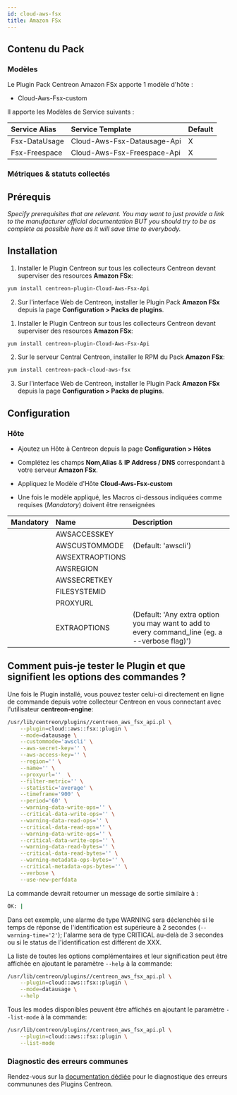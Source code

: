 ```yaml
---
id: cloud-aws-fsx
title: Amazon FSx
---
```


## Contenu du Pack

### Modèles

Le Plugin Pack Centreon Amazon FSx apporte 1 modèle d'hôte :
* Cloud-Aws-Fsx-custom

Il apporte les Modèles de Service suivants :

| Service Alias | Service Template            | Default |
|:--------------|:----------------------------|:--------|
| Fsx-DataUsage | Cloud-Aws-Fsx-Datausage-Api | X       |
| Fsx-Freespace | Cloud-Aws-Fsx-Freespace-Api | X       |

### Métriques & statuts collectés

<!--DOCUSAURUS_CODE_TABS-->

<!--Fsx-DataUsage-->

<!--Fsx-Freespace-->

<!--END_DOCUSAURUS_CODE_TABS-->

## Prérequis

*Specify prerequisites that are relevant. You may want to just provide a link
to the manufacturer official documentation BUT you should try to be as complete
as possible here as it will save time to everybody.*

## Installation

<!--DOCUSAURUS_CODE_TABS-->

<!--Online License-->

1. Installer le Plugin Centreon sur tous les collecteurs Centreon devant superviser des resources **Amazon FSx**:

```bash
yum install centreon-plugin-Cloud-Aws-Fsx-Api
```

2. Sur l'interface Web de Centreon, installer le Plugin Pack **Amazon FSx** depuis la page **Configuration > Packs de plugins**.

<!--Offline License-->

1. Installer le Plugin Centreon sur tous les collecteurs Centreon devant superviser des resources **Amazon FSx**:

```bash
yum install centreon-plugin-Cloud-Aws-Fsx-Api
```

2. Sur le serveur Central Centreon, installer le RPM du Pack **Amazon FSx**:

 ```bash
yum install centreon-pack-cloud-aws-fsx
```

3. Sur l'interface Web de Centreon, installer le Plugin Pack **Amazon FSx** depuis la page **Configuration > Packs de plugins**.

<!--END_DOCUSAURUS_CODE_TABS-->

## Configuration

### Hôte

* Ajoutez un Hôte à Centreon depuis la page **Configuration > Hôtes**
* Complétez les champs **Nom**,**Alias** & **IP Address / DNS** correspondant à votre serveur **Amazon FSx**.
* Appliquez le Modèle d'Hôte **Cloud-Aws-Fsx-custom**

* Une fois le modèle appliqué, les Macros ci-dessous indiquées comme requises (*Mandatory*) doivent être renseignées 

| Mandatory | Name            | Description                                                                                     |
|:----------|:----------------|:------------------------------------------------------------------------------------------------|
|           | AWSACCESSKEY    |                                                                                                 |
|           | AWSCUSTOMMODE   | (Default: 'awscli')                                                                             |
|           | AWSEXTRAOPTIONS |                                                                                                 |
|           | AWSREGION       |                                                                                                 |
|           | AWSSECRETKEY    |                                                                                                 |
|           | FILESYSTEMID    |                                                                                                 |
|           | PROXYURL        |                                                                                                 |
|           | EXTRAOPTIONS    | (Default: 'Any extra option you may want to add to every command\_line (eg. a --verbose flag)') |

## Comment puis-je tester le Plugin et que signifient les options des commandes ? 

Une fois le Plugin installé, vous pouvez tester celui-ci directement en ligne 
de commande depuis votre collecteur Centreon en vous connectant avec 
l'utilisateur **centreon-engine**:

```bash
/usr/lib/centreon/plugins//centreon_aws_fsx_api.pl \
    --plugin=cloud::aws::fsx::plugin \
    --mode=datausage \
    --custommode='awscli' \
    --aws-secret-key='' \
    --aws-access-key='' \
    --region='' \
    --name='' \
    --proxyurl=''  \
    --filter-metric='' \
    --statistic='average' \
    --timeframe='900' \
    --period='60' \
    --warning-data-write-ops='' \
    --critical-data-write-ops='' \
    --warning-data-read-ops='' \
    --critical-data-read-ops='' \
    --warning-data-write-ops='' \
    --critical-data-write-ops='' \
    --warning-data-read-bytes='' \
    --critical-data-read-bytes='' \
    --warning-metadata-ops-bytes='' \
    --critical-metadata-ops-bytes='' \
    --verbose \
    --use-new-perfdata 
```

La commande devrait retourner un message de sortie similaire à :

```bash
OK: | 
```

Dans cet exemple, une alarme de type WARNING sera déclenchée si le temps de 
réponse de l'identification est supérieure à 2 secondes 
(`--warning-time='2'`); l'alarme sera de type CRITICAL au-delà de 3 secondes
ou si le status de l'identification est différent de XXX.

La liste de toutes les options complémentaires et leur signification peut être
affichée en ajoutant le paramètre `--help` à la commande:

```bash
/usr/lib/centreon/plugins//centreon_aws_fsx_api.pl \
    --plugin=cloud::aws::fsx::plugin \
    --mode=datausage \
    --help
 ```

Tous les modes disponibles peuvent être affichés en ajoutant le paramètre 
`--list-mode` à la commande:

```bash
/usr/lib/centreon/plugins//centreon_aws_fsx_api.pl \
    --plugin=cloud::aws::fsx::plugin \
    --list-mode
 ```

### Diagnostic des erreurs communes

Rendez-vous sur la [documentation dédiée](../tutorials/troubleshooting-plugins.html)
pour le diagnostique des erreurs commununes des Plugins Centreon.